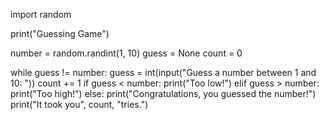 import random

print("Guessing Game")

number = random.randint(1, 10)
guess = None
count = 0

while guess != number:
    guess = int(input("Guess a number between 1 and 10: "))
    count += 1
    if guess < number:
        print("Too low!")
    elif guess > number:
        print("Too high!")
    else:
        print("Congratulations, you guessed the number!")
        print("It took you", count, "tries.")

